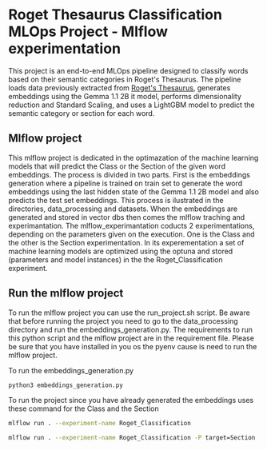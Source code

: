 # Roget Thesaurus Classification MLOps Project - Mlflow experimentation

This project is an end-to-end MLOps pipeline designed to classify words based on their semantic categories in Roget's Thesaurus.
The pipeline loads data previously extracted from [Roget's Thesaurus](https://www.gutenberg.org/cache/epub/22/pg22-images.html), generates embeddings using the Gemma 1.1 2B it model, performs dimensionality reduction and Standard Scaling, and uses a LightGBM model to predict the semantic category or section for each word.

## Mlflow project

This mlflow project is dedicated in the optimazation of the machine learning models that will predict the Class or the Section of the given word embeddings. The process is divided in two parts. First is the embeddings generation where a pipeline is trained on train set to generate the word embeddings using the last hidden state of the Gemma 1.1 2B model and also predicts the test set embeddings. This process is ilustrated in the directories, data_processing and datasets. When the embeddings are generated and stored in vector dbs then comes the mlflow traching and experimantation. The mlflow_experimantation coducts 2 experimentations, depending on the parameters given on the execution. One is the Class and the other is the Section experimentation. In its experementation a set of machine learning models are optimized using the optuna and stored (parameters and model instances) in the the Roget_Classification experiment.

## Run the mlflow project

To run the mlflow project you can use the run_project.sh script. Be aware that before running the project you need to go to the data_processing directory and run the embeddings_generation.py. The requirements to run this python script and the mlflow project are in the requirement file. Please be sure that you have installed in you os the pyenv cause is need to run the mlflow project.

To run the embeddings_generation.py

```bash
python3 embeddings_generation.py
```

To run the project since you have already generated the embeddings uses these command for the Class and the Section

```bash
mlflow run . --experiment-name Roget_Classification
```

```bash
mlflow run . --experiment-name Roget_Classification -P target=Section
```

